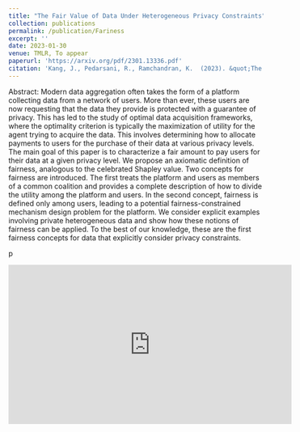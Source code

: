 ```yaml
---
title: "The Fair Value of Data Under Heterogeneous Privacy Constraints"
collection: publications
permalink: /publication/Fariness
excerpt: ''
date: 2023-01-30
venue: TMLR, To appear
paperurl: 'https://arxiv.org/pdf/2301.13336.pdf'
citation: 'Kang, J., Pedarsani, R., Ramchandran, K.  (2023). &quot;The Fair Value of Data Under Heterogeneous Privacy Constraints&quot;.'
---
```


Abstract: Modern data aggregation often takes the form of a platform collecting data from a network of users.
More than ever, these users are now requesting that the data they provide is protected with a guarantee of
privacy. This has led to the study of optimal data acquisition frameworks, where the optimality criterion
is typically the maximization of utility for the agent trying to acquire the data. This involves determining
how to allocate payments to users for the purchase of their data at various privacy levels. The main goal
of this paper is to characterize a fair amount to pay users for their data at a given privacy level. We
propose an axiomatic definition of fairness, analogous to the celebrated Shapley value. Two concepts for
fairness are introduced. The first treats the platform and users as members of a common coalition and
provides a complete description of how to divide the utility among the platform and users. In the second
concept, fairness is defined only among users, leading to a potential fairness-constrained mechanism
design problem for the platform. We consider explicit examples involving private heterogeneous data
and show how these notions of fairness can be applied. To the best of our knowledge, these are the first
fairness concepts for data that explicitly consider privacy constraints.

p
<iframe width="560" height="315" src="https://www.youtube-nocookie.com/embed/S_DBTIlaodE" frameborder="0" allow="accelerometer; autoplay; encrypted-media; gyroscope; picture-in-picture" allowfullscreen></iframe>
